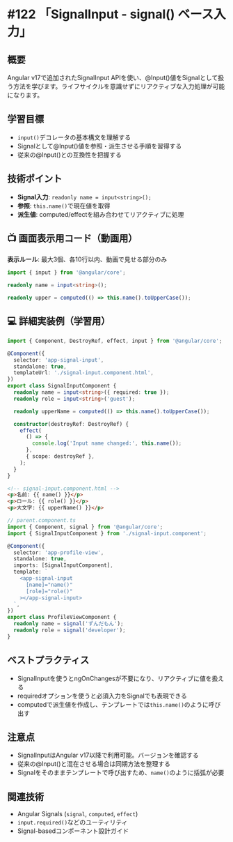 # #122 「SignalInput - signal() ベース入力」

## 概要
Angular v17で追加されたSignalInput APIを使い、@Input()値をSignalとして扱う方法を学びます。ライフサイクルを意識せずにリアクティブな入力処理が可能になります。

## 学習目標
- `input()`デコレータの基本構文を理解する
- Signalとして@Input()値を参照・派生させる手順を習得する
- 従来の@Input()との互換性を把握する

## 技術ポイント
- **Signal入力**: `readonly name = input<string>();`
- **参照**: `this.name()`で現在値を取得
- **派生値**: computed/effectを組み合わせてリアクティブに処理

## 📺 画面表示用コード（動画用）
**表示ルール**: 最大3個、各10行以内、動画で見せる部分のみ

```typescript
import { input } from '@angular/core';
```

```typescript
readonly name = input<string>();
```

```typescript
readonly upper = computed(() => this.name().toUpperCase());
```

## 💻 詳細実装例（学習用）
```typescript
import { Component, DestroyRef, effect, input } from '@angular/core';

@Component({
  selector: 'app-signal-input',
  standalone: true,
  templateUrl: './signal-input.component.html',
})
export class SignalInputComponent {
  readonly name = input<string>({ required: true });
  readonly role = input<string>('guest');

  readonly upperName = computed(() => this.name().toUpperCase());

  constructor(destroyRef: DestroyRef) {
    effect(
      () => {
        console.log('Input name changed:', this.name());
      },
      { scope: destroyRef },
    );
  }
}
```

```html
<!-- signal-input.component.html -->
<p>名前: {{ name() }}</p>
<p>ロール: {{ role() }}</p>
<p>大文字: {{ upperName() }}</p>
```

```typescript
// parent.component.ts
import { Component, signal } from '@angular/core';
import { SignalInputComponent } from './signal-input.component';

@Component({
  selector: 'app-profile-view',
  standalone: true,
  imports: [SignalInputComponent],
  template: `
    <app-signal-input
      [name]="name()"
      [role]="role()"
    ></app-signal-input>
  `,
})
export class ProfileViewComponent {
  readonly name = signal('ずんだもん');
  readonly role = signal('developer');
}
```

## ベストプラクティス
- SignalInputを使うとngOnChangesが不要になり、リアクティブに値を扱える
- requiredオプションを使うと必須入力をSignalでも表現できる
- computedで派生値を作成し、テンプレートでは`this.name()`のように呼び出す

## 注意点
- SignalInputはAngular v17以降で利用可能。バージョンを確認する
- 従来の@Input()と混在させる場合は同期方法を整理する
- Signalをそのままテンプレートで呼び出すため、`name()`のように括弧が必要

## 関連技術
- Angular Signals (`signal`, `computed`, `effect`)
- `input.required()`などのユーティリティ
- Signal-basedコンポーネント設計ガイド
